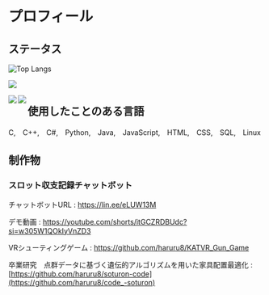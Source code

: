 # プロフィール

## ステータス
![Top Langs](https://github-readme-stats.vercel.app/api/top-langs?username=haruru8&layout=compact&langs_count=10&hide=html,css,javascript)

![](https://github-readme-stats.vercel.app/api/top-langs?username=haruru8&show_icons=true&locale=en&layout=compact)

<img align="left" src="https://github-readme-stats.vercel.app/api/top-langs/?username=haruru8&hide=HLSL,ShaderLab" />

<img align="left" src="https://github-readme-stats.vercel.app/api/top-langs/?username=tetsuzawa&hide=jupyter%20notebook,shaderlab,tex,c%23&langs_count=9" />


## 使用したことのある言語
C,　C++,　C#,　Python,　Java,　JavaScript,　HTML,　CSS,　SQL,　Linux

## 制作物

### スロット収支記録チャットボット　
チャットボットURL : https://lin.ee/eLUW13M 

デモ動画 : https://youtube.com/shorts/itGCZRDBUdc?si=w305W1QOkIyVnZD3

VRシューティングゲーム : https://github.com/haruru8/KATVR_Gun_Game

卒業研究　点群データに基づく遺伝的アルゴリズムを用いた家具配置最適化 : [https://github.com/haruru8/soturon-code](https://github.com/haruru8/code_-soturon)
